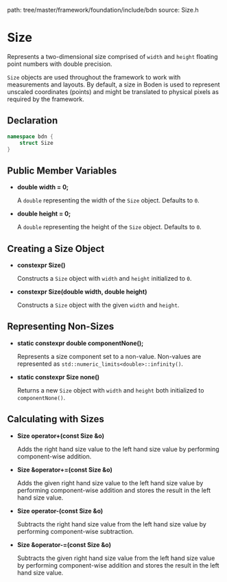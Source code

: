 path: tree/master/framework/foundation/include/bdn
source: Size.h

# Size

Represents a two-dimensional size comprised of `width` and `height` floating point numbers with double precision.

`Size` objects are used throughout the framework to work with measurements and layouts. By default, a size in Boden is used to represent unscaled coordinates (points) and might be translated to physical pixels as required by the framework.

## Declaration

```C++
namespace bdn {
	struct Size
}
```

## Public Member Variables

* **double width = 0;**

	A `double` representing the width of the `Size` object. Defaults to `0`.

* **double height = 0;**

	A `double` representing the height of the `Size` object. Defaults to `0`.

## Creating a Size Object

* **constexpr Size()**

	Constructs a `Size` object with `width` and `height` initialized to `0`.

* **constexpr Size(double width, double height)**

	Constructs a `Size` object with the given `width` and `height`.

## Representing Non-Sizes

* **static constexpr double componentNone();**

	Represents a size component set to a non-value. Non-values are represented as `std::numeric_limits<double>::infinity()`.

* **static constexpr Size none()**

	Returns a new `Size` object with `width` and `height` both initialized to `componentNone()`.

## Calculating with Sizes

* **Size operator+(const Size &o)**

	Adds the right hand size value to the left hand size value by performing component-wise addition.

* **Size &operator+=(const Size &o)**

	Adds the given right hand size value to the left hand size value by performing component-wise addition and stores the result in the left hand size value.

* **Size operator-(const Size &o)**

	Subtracts the right hand size value from the left hand size value by performing component-wise subtraction.

* **Size &operator-=(const Size &o)**

	Subtracts the given right hand size value from the left hand size value by performing component-wise addition and stores the result in the left hand size value.
